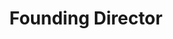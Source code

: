 ---
layout: member
weight: 100
name: Athanasios Kritharis
status: ['board', 'alumni']
title: Founding Director
img: /assets/images/members/thanos.jpg
email: director@ubcenvision.com
biography: >
  Athanasios (Thanos) Kritharis is a 4th year student in Biological & Chemical Engineering. After 3 years of leading the Chem-E-Car Engineering design team and growing it into the multi-project group, Envision. He decided to step-down in his final year of studies to co-found Innovation Onboard. IOB was inspired by his experiences with competitions at UBC such as Hatching Health and Life Sciences Entrepreneurship and in the Lean Launch Pad Program. Thanos strongly believes in the ability of students to make a difference in the world and is committed to empowering them to make these changes.
linkedin: https://www.linkedin.com/in/athanasios-kritharis-180693a5
---